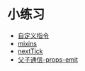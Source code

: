# 小练习

- [自定义指令](./docs/自定义指令.md)
- [mixins](./docs/mixins.md)
- [nextTick](./docs/$nextTick.md)
- [父子通信-props-emit](./docs/父子通信-props-emit.md)